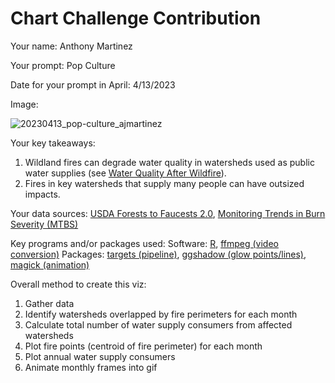 # Chart Challenge Contribution

Your name: Anthony Martinez

Your prompt: Pop Culture

Date for your prompt in April: 4/13/2023

Image:

![20230413_pop-culture_ajmartinez](https://github.com/DOI-USGS/vizlab-chart-challenge-23/assets/54007288/309ac399-9de6-47c2-afef-965b2e571b5e)

Your key takeaways:
  1. Wildland fires can degrade water quality in watersheds used as public water supplies (see [Water Quality After Wildfire](https://www.usgs.gov/mission-areas/water-resources/science/water-quality-after-wildfire)).
  2. Fires in key watersheds that supply many people can have outsized impacts.

Your data sources: [USDA Forests to Faucests 2.0](https://usfs-public.app.box.com/v/Forests2Faucets/file/938183618458), [Monitoring Trends in Burn Severity (MTBS)](MTBS.gov)

Key programs and/or packages used:
  Software: [R](https://www.r-project.org), [ffmpeg (video conversion)](https://ffmpeg.org/ffmpeg.html)
  Packages: [targets (pipeline)](https://docs.ropensci.org/targets/), [ggshadow (glow points/lines)](https://github.com/marcmenem/ggshadow), [magick (animation)](https://docs.ropensci.org/magick/)

Overall method to create this viz: 
  1. Gather data
  2. Identify watersheds overlapped by fire perimeters for each month
  3. Calculate total number of water supply consumers from affected watersheds
  4. Plot fire points (centroid of fire perimeter) for each month
  5. Plot annual water supply consumers
  6. Animate monthly frames into gif
